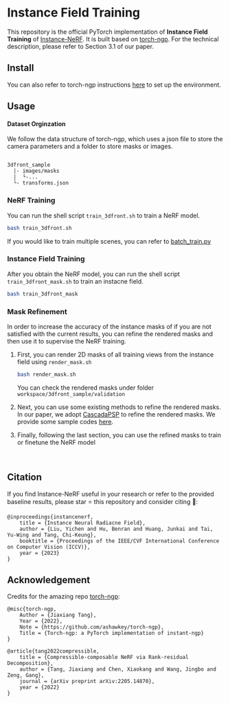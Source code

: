 # Instance Field Training



This repository is the official PyTorch implementation of **Instance Field Training** of [Instance-NeRF](https://github.com/lyclyc52/Instance_NeRF). It is built based on [torch-ngp](https://github.com/ashawkey/torch-ngp). For the  technical description, please refer to Section 3.1 of our paper.



## Install

You can also refer to torch-ngp instructions [here](https://github.com/ashawkey/torch-ngp#install) to set up the environment. 




## Usage

#### Dataset Orginzation

We follow the data structure of torch-ngp, which uses a json file to store the camera parameters and a folder to store masks or images.

```

3dfront_sample
  |- images/masks
  |  └-...
  └- transforms.json       

```



### NeRF Training

You can run the shell script `train_3dfront.sh` to train a NeRF model.

```bash
bash train_3dfront.sh
```
If you would like to train multiple scenes, you can refer to [batch_train.py](./batch_train.py)


### Instance Field Training

After you obtain the NeRF model, you can run the shell script `train_3dfront_mask.sh` to train an instacne field.

```bash
bash train_3dfront_mask
```



### Mask Refinement

In order to increase the accuracy of the instance masks of if you are not satisfied with the current results, you can refine the rendered masks and then use it to supervise the NeRF training.

1. First, you can render 2D masks of all training views from the instance field using `render_mask.sh`

   ```bash
   bash render_mask.sh
   ```
   You can check the rendered masks under folder `workspace/3dfront_sample/validation`
   

2. Next, you can use some existing methods to refine the rendered masks. In our paper, we adopt [CascadaPSP](https://github.com/hkchengrex/CascadePSP) to refine the rendered masks. We provide some sample codes [here](./mask_refinement/CascadaPSP_refine.py). 
3. Finally, following the last section,  you can use the refined masks to train or finetune the NeRF model



​	





## Citation
If you find Instance-NeRF useful in your research or refer to the provided baseline results, please star :star: this repository and consider citing :pencil::
```
@inproceedings{instancenerf,
    title = {Instance Neural Radiacne Field},
    author = {Liu, Yichen and Hu, Benran and Huang, Junkai and Tai, Yu-Wing and Tang, Chi-Keung},
    booktitle = {Proceedings of the IEEE/CVF International Conference on Computer Vision (ICCV)},
    year = {2023}
}
```

## Acknowledgement

Credits for the amazing repo [torch-ngp](https://github.com/ashawkey/torch-ngp):

```
@misc{torch-ngp,
    Author = {Jiaxiang Tang},
    Year = {2022},
    Note = {https://github.com/ashawkey/torch-ngp},
    Title = {Torch-ngp: a PyTorch implementation of instant-ngp}
}

@article{tang2022compressible,
    title = {Compressible-composable NeRF via Rank-residual Decomposition},
    author = {Tang, Jiaxiang and Chen, Xiaokang and Wang, Jingbo and Zeng, Gang},
    journal = {arXiv preprint arXiv:2205.14870},
    year = {2022}
}
```

